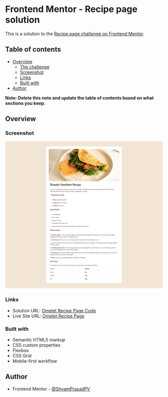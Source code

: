 # Frontend Mentor - Recipe page solution

This is a solution to the [Recipe page challenge on Frontend Mentor](https://www.frontendmentor.io/challenges/recipe-page-KiTsR8QQKm).

## Table of contents

- [Overview](#overview)
  - [The challenge](#the-challenge)
  - [Screenshot](#screenshot)
  - [Links](#links)
  - [Built with](#built-with)
- [Author](#author)

**Note: Delete this note and update the table of contents based on what sections you keep.**

## Overview

### Screenshot

![Omelet Rice Recipe Page Solution Screenshot](https://github.com/ShyamPrasadPV/simple-omlete-rice-recipe-page/blob/main/public/images/Omelet%20Rice%20Recipe%20Page-screenshot.png)

### Links

- Solution URL: [Omelet Recipe Page Code](https://github.com/ShyamPrasadPV/simple-omlete-rice-recipe-page/)
- Live Site URL: [Omelet Recipe Page](https://shyamprasadpv.github.io/simple-omlete-rice-recipe-page/)


### Built with

- Semantic HTML5 markup
- CSS custom properties
- Flexbox
- CSS Grid
- Mobile-first workflow

## Author

- Frontend Mentor - [@ShyamPrasadPV](https://www.frontendmentor.io/profile/ShyamPrasadPV)

